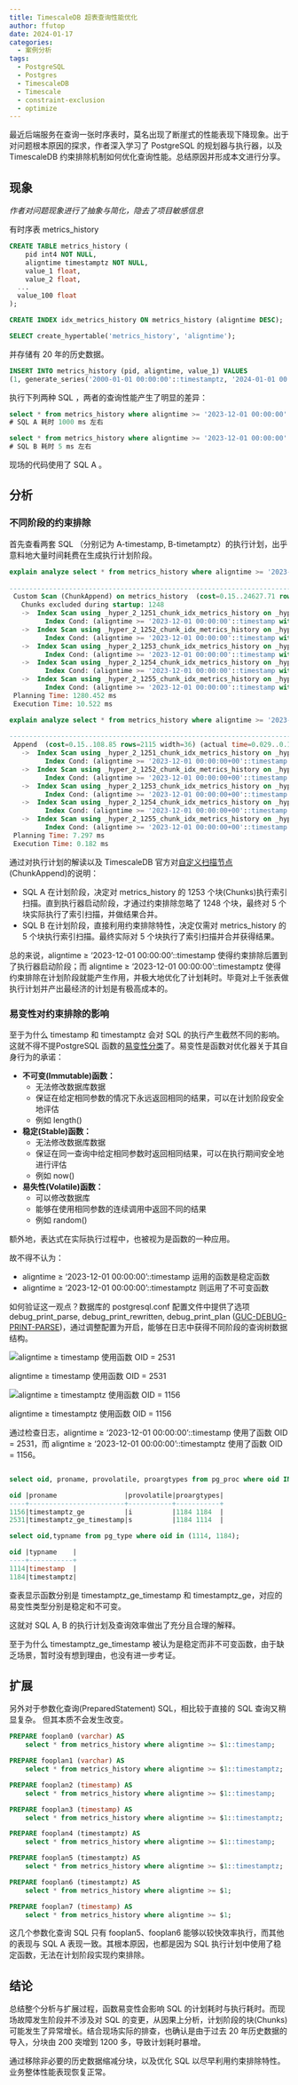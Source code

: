 ```yaml
---
title: TimescaleDB 超表查询性能优化
author: ffutop
date: 2024-01-17
categories:
  - 案例分析
tags:
  - PostgreSQL
  - Postgres
  - TimescaleDB
  - Timescale
  - constraint-exclusion
  - optimize
---
```


最近后端服务在查询一张时序表时，莫名出现了断崖式的性能表现下降现象。出于对问题根本原因的探求，作者深入学习了 PostgreSQL 的规划器与执行器，以及 TimescaleDB 约束排除机制如何优化查询性能。总结原因并形成本文进行分享。

## 现象

*作者对问题现象进行了抽象与简化，隐去了项目敏感信息*

有时序表 metrics\_history 

```sql
CREATE TABLE metrics_history (
	pid int4 NOT NULL,
	aligntime timestamptz NOT NULL,
	value_1 float,
	value_2 float,
  ...
  value_100 float
);

CREATE INDEX idx_metrics_history ON metrics_history (aligntime DESC);

SELECT create_hypertable('metrics_history', 'aligntime');
```

并存储有 20 年的历史数据。

```sql
INSERT INTO metrics_history (pid, aligntime, value_1) VALUES 
(1, generate_series('2000-01-01 00:00:00'::timestamptz, '2024-01-01 00:00:00'::timestamptz, '7 days'), 233);
```

执行下列两种 SQL ，两者的查询性能产生了明显的差异：

```sql
select * from metrics_history where aligntime >= '2023-12-01 00:00:00'::timestamp;
# SQL A 耗时 1000 ms 左右 

select * from metrics_history where aligntime >= '2023-12-01 00:00:00'::timestamptz;
# SQL B 耗时 5 ms 左右
```

现场的代码使用了 SQL A 。

## 分析

### 不同阶段的约束排除

首先查看两套 SQL （分别记为 A-timestamp, B-timetamptz）的执行计划，出乎意料地大量时间耗费在生成执行计划阶段。

```sql
explain analyze select * from metrics_history where aligntime >= '2023-12-01 00:00:00'::timestamp;
                                                                              QUERY PLAN
-----------------------------------------------------------------------------------------------------------------------------------------------------------------------
 Custom Scan (ChunkAppend) on metrics_history  (cost=0.15..24627.71 rows=530019 width=36) (actual time=0.059..0.217 rows=5 loops=1)
   Chunks excluded during startup: 1248
   ->  Index Scan using _hyper_2_1251_chunk_idx_metrics_history on _hyper_2_1251_chunk  (cost=0.15..19.66 rows=423 width=36) (actual time=0.058..0.059 rows=1 loops=1)
         Index Cond: (aligntime >= '2023-12-01 00:00:00'::timestamp without time zone)
   ->  Index Scan using _hyper_2_1252_chunk_idx_metrics_history on _hyper_2_1252_chunk  (cost=0.15..19.66 rows=423 width=36) (actual time=0.034..0.034 rows=1 loops=1)
         Index Cond: (aligntime >= '2023-12-01 00:00:00'::timestamp without time zone)
   ->  Index Scan using _hyper_2_1253_chunk_idx_metrics_history on _hyper_2_1253_chunk  (cost=0.15..19.66 rows=423 width=36) (actual time=0.054..0.054 rows=1 loops=1)
         Index Cond: (aligntime >= '2023-12-01 00:00:00'::timestamp without time zone)
   ->  Index Scan using _hyper_2_1254_chunk_idx_metrics_history on _hyper_2_1254_chunk  (cost=0.15..19.66 rows=423 width=36) (actual time=0.031..0.031 rows=1 loops=1)
         Index Cond: (aligntime >= '2023-12-01 00:00:00'::timestamp without time zone)
   ->  Index Scan using _hyper_2_1255_chunk_idx_metrics_history on _hyper_2_1255_chunk  (cost=0.15..19.66 rows=423 width=36) (actual time=0.034..0.034 rows=1 loops=1)
         Index Cond: (aligntime >= '2023-12-01 00:00:00'::timestamp without time zone)
 Planning Time: 1280.452 ms
 Execution Time: 10.522 ms
```

```sql
explain analyze select * from metrics_history where aligntime >= '2023-12-01 00:00:00'::timestamptz;
                                                                              QUERY PLAN
-----------------------------------------------------------------------------------------------------------------------------------------------------------------------
 Append  (cost=0.15..108.85 rows=2115 width=36) (actual time=0.029..0.123 rows=5 loops=1)
   ->  Index Scan using _hyper_2_1251_chunk_idx_metrics_history on _hyper_2_1251_chunk  (cost=0.15..19.66 rows=423 width=36) (actual time=0.029..0.029 rows=1 loops=1)
         Index Cond: (aligntime >= '2023-12-01 00:00:00+00'::timestamp with time zone)
   ->  Index Scan using _hyper_2_1252_chunk_idx_metrics_history on _hyper_2_1252_chunk  (cost=0.15..19.66 rows=423 width=36) (actual time=0.027..0.027 rows=1 loops=1)
         Index Cond: (aligntime >= '2023-12-01 00:00:00+00'::timestamp with time zone)
   ->  Index Scan using _hyper_2_1253_chunk_idx_metrics_history on _hyper_2_1253_chunk  (cost=0.15..19.66 rows=423 width=36) (actual time=0.020..0.020 rows=1 loops=1)
         Index Cond: (aligntime >= '2023-12-01 00:00:00+00'::timestamp with time zone)
   ->  Index Scan using _hyper_2_1254_chunk_idx_metrics_history on _hyper_2_1254_chunk  (cost=0.15..19.66 rows=423 width=36) (actual time=0.021..0.021 rows=1 loops=1)
         Index Cond: (aligntime >= '2023-12-01 00:00:00+00'::timestamp with time zone)
   ->  Index Scan using _hyper_2_1255_chunk_idx_metrics_history on _hyper_2_1255_chunk  (cost=0.15..19.66 rows=423 width=36) (actual time=0.024..0.024 rows=1 loops=1)
         Index Cond: (aligntime >= '2023-12-01 00:00:00+00'::timestamp with time zone)
 Planning Time: 7.297 ms
 Execution Time: 0.182 ms
```

通过对执行计划的解读以及 TimescaleDB 官方对[自定义扫描节点](https://www.notion.so/Timescale-a55cdc107d2f43a1a727e210d72aa57f?pvs=21)(ChunkAppend)的说明：

- SQL A 在计划阶段，决定对 metrics\_history 的 1253 个块(Chunks)执行索引扫描。直到执行器启动阶段，才通过约束排除忽略了 1248 个块，最终对 5 个块实际执行了索引扫描，并做结果合并。
- SQL B 在计划阶段，直接利用约束排除特性，决定仅需对 metrics\_history 的 5 个块执行索引扫描。最终实际对 5 个块执行了索引扫描并合并获得结果。

总的来说，aligntime ≥ ‘2023-12-01 00:00:00’::timestamp 使得约束排除后置到了执行器启动阶段；而 aligntime ≥ ‘2023-12-01 00:00:00’::timestamptz 使得约束排除在计划阶段就能产生作用，并极大地优化了计划耗时。毕竟对上千张表做执行计划并产出最经济的计划是有极高成本的。

### 易变性对约束排除的影响

至于为什么 timestamp 和 timestamptz 会对 SQL 的执行产生截然不同的影响。这就不得不提PostgreSQL 函数的[易变性分类](https://www.postgresql.org/docs/current/xfunc-volatility.html?ref=timescale.com)了。易变性是函数对优化器关于其自身行为的承诺：

- **不可变(Immutable)函数：**
    - 无法修改数据库数据
    - 保证在给定相同参数的情况下永远返回相同的结果，可以在计划阶段安全地评估
    - 例如 length()
- **稳定(Stable)函数：**
    - 无法修改数据库数据
    - 保证在同一查询中给定相同参数时返回相同结果，可以在执行期间安全地进行评估
    - 例如 now()
- **易失性(Volatile)函数：**
    - 可以修改数据库
    - 能够在使用相同参数的连续调用中返回不同的结果
    - 例如 random()

额外地，表达式在实际执行过程中，也被视为是函数的一种应用。

故不得不认为：

- aligntime ≥ ‘2023-12-01 00:00:00’::timestamp 运用的函数是稳定函数
- aligntime ≥ ‘2023-12-01 00:00:00’::timestamptz 则运用了不可变函数

如何验证这一观点？数据库的 postgresql.conf 配置文件中提供了选项 debug\_print\_parse, debug\_print\_rewritten, debug\_print\_plan ([GUC-DEBUG-PRINT-PARSE](https://www.postgresql.org/docs/current/runtime-config-logging.html#GUC-DEBUG-PRINT-PARSE))，通过调整配置为开启，能够在日志中获得不同阶段的查询树数据结构。

![aligntime ≥ timestamp 使用函数 OID = 2531](//img.ffutop.com/oid2531.png)

aligntime ≥ timestamp 使用函数 OID = 2531

![aligntime ≥ timestamptz 使用函数 OID = 1156](//img.ffutop.com/oid1156.png)

aligntime ≥ timestamptz 使用函数 OID = 1156

通过检查日志，aligntime ≥ ‘2023-12-01 00:00:00’::timestamp 使用了函数 OID = 2531，而 aligntime ≥ ‘2023-12-01 00:00:00’::timestamptz 使用了函数 OID = 1156。

```sql

select oid, proname, provolatile, proargtypes from pg_proc where oid IN (2531,1156);

oid |proname                 |provolatile|proargtypes|
----+------------------------+-----------+-----------+
1156|timestamptz_ge          |i          |1184 1184  |
2531|timestamptz_ge_timestamp|s          |1184 1114  |

select oid,typname from pg_type where oid in (1114, 1184);

oid |typname    |
----+-----------+
1114|timestamp  |
1184|timestamptz|
```

查表显示函数分别是 timestamptz\_ge\_timestamp 和 timestamptz\_ge，对应的易变性类型分别是稳定和不可变。

这就对 SQL A, B 的执行计划及查询效率做出了充分且合理的解释。

至于为什么 timestamptz\_ge\_timestamp 被认为是稳定而非不可变函数，由于缺乏场景，暂时没有想到理由，也没有进一步考证。

## 扩展

另外对于参数化查询(PreparedStatement) SQL，相比较于直接的 SQL 查询又稍显复杂。 但其本质不会发生改变。

```sql
PREPARE fooplan0 (varchar) AS 
	select * from metrics_history where aligntime >= $1::timestamp;

PREPARE fooplan1 (varchar) AS 
	select * from metrics_history where aligntime >= $1::timestamptz;

PREPARE fooplan2 (timestamp) AS 
	select * from metrics_history where aligntime >= $1::timestamp;

PREPARE fooplan3 (timestamp) AS 
	select * from metrics_history where aligntime >= $1::timestamptz;

PREPARE fooplan4 (timestamptz) AS 
	select * from metrics_history where aligntime >= $1::timestamp;

PREPARE fooplan5 (timestamptz) AS 
	select * from metrics_history where aligntime >= $1::timestamptz;

PREPARE fooplan6 (timestamptz) AS 
	select * from metrics_history where aligntime >= $1;

PREPARE fooplan7 (timestamp) AS 
	select * from metrics_history where aligntime >= $1;
```

这几个参数化查询 SQL 只有 fooplan5、fooplan6 能够以较快效率执行，而其他的表现与 SQL A 表现一致。其根本原因，也都是因为 SQL 执行计划中使用了稳定函数，无法在计划阶段实现约束排除。

## 结论

总结整个分析与扩展过程，函数易变性会影响 SQL 的计划耗时与执行耗时。而现场故障发生阶段并不涉及对 SQL 的变更，从因果上分析，计划阶段的块(Chunks)可能发生了异常增长。结合现场实际的排查，也确认是由于过去 20 年历史数据的导入，分块由 200 突增到 1200 多，导致计划耗时暴增。

通过移除非必要的历史数据缩减分块，以及优化 SQL 以尽早利用约束排除特性。业务整体性能表现恢复正常。
